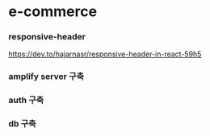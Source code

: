 # e-commerce

### responsive-header

https://dev.to/hajarnasr/responsive-header-in-react-59h5

### amplify server 구축

### auth 구축

### db 구축
